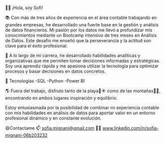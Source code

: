👋🏻 ¡Hola, soy Sofi!

📚 Con más de tres años de experiencia en el área contable trabajando en grandes empresas, he desarrollado una fuerte base en la gestión y análisis de datos financieros. Mi pasión por los datos me llevó a profundizar mis conocimientos mediante un Bootcamp intensivo de tres meses en Análisis de Datos. Este desafío me enseñó que la perseverancia y la actitud son clave para el éxito profesional.

🚀 A lo largo de mi carrera, he desarrollado habilidades analíticas y organizativas que me permiten tomar decisiones informadas y estratégicas. Soy una aprendiz rápida y me apasiona utilizar la tecnología para optimizar procesos y basar decisiones en datos concretos.

🔭 Tecnologías -SQL -Python -Power BI

🌎 Fuera del trabajo, disfruto tanto de la playa🌴☀️ como de las montañas🌄🌼, encontrando en ambos lugares inspiración y equilibrio.

Estoy entusiasmada por la posibilidad de combinar mi experiencia contable con mis habilidades en análisis de datos para aportar valor en un entorno profesional dinámico y en constante evolución.

 😄Contactame 
📫 sofia.mignani@gmail.com
🤝🏻 www.linkedin.com/in/sofia-mignani-06b203232

